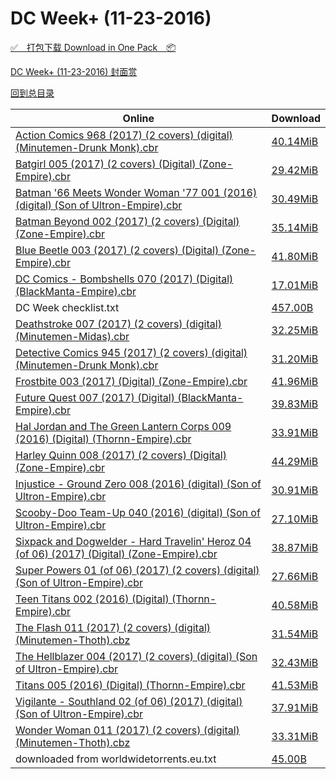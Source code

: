 # DC Week+ (11-23-2016)

[✅&emsp;打包下载 Download in One Pack&emsp;📦](https://pan.baidu.com/s/1dFjMv9R)

[DC Week+ (11-23-2016) 封面赏](/https://github.com/alicewish/markdown/blob/master/cover/DC-Week-11-23-2016-Covers.md)



[回到总目录](https://github.com/alicewish/markdown/blob/master/Catalogs.md)



Online | Download
--- | ---
[Action Comics 968 (2017) (2 covers) (digital) (Minutemen-Drunk Monk).cbr](https://github.com/alicewish/markdown/blob/master/comic/Action-Comics-968-2017-2-covers-digital-Minutemen-Drunk-Monk-cbr.md) | [40.14MiB](https://pan.baidu.com/s/1dFjMv9R#list/path=%2FDC%20Week%202016%20Q4%2FDC%20Week%2B%20%2811-23-2016%29%2F%E3%82%A6%E3%82%A8%E3%82%BD%E3%82%AA%E3%82%BB%E3%82%AB%E3%82%B3%E3%82%BD%E3%82%AF%E3%82%BD%E3%82%AA%E3%82%BB%E3%82%BD%E3%82%BD%E3%82%AA%E3%82%B9%E3%82%A6%E3%82%BF%E3%82%B1%E3%82%AD%E3%82%AB%E3%82%BD%E3%82%B5%E3%82%A6%E3%82%BB%E3%82%B5%E3%82%B1%E3%82%AF%E3%82%AA%E3%82%B5%E3%82%AA%E3%82%A2&parentPath=%2FDC%20Week%202016%20Q4)
[Batgirl 005 (2017) (2 covers) (Digital) (Zone-Empire).cbr](https://github.com/alicewish/markdown/blob/master/comic/Batgirl-005-2017-2-covers-Digital-Zone-Empire-cbr.md) | [29.42MiB](https://pan.baidu.com/s/1dFjMv9R#list/path=%2FDC%20Week%202016%20Q4%2FDC%20Week%2B%20%2811-23-2016%29%2F%E3%82%B7%E3%82%B7%E3%82%B3%E3%82%A6%E3%82%A8%E3%82%BB%E3%82%AB%E3%82%BB%E3%82%B9%E3%82%BB%E3%82%BB%E3%82%B7%E3%82%AF%E3%82%B7%E3%82%BD%E3%82%AA%E3%82%AF%E3%82%A4%E3%82%A6%E3%82%AA%E3%82%BD%E3%82%B7%E3%82%AA%E3%82%B7%E3%82%A6%E3%82%AD%E3%82%A6%E3%82%B3%E3%82%A6%E3%82%BF%E3%82%A2%E3%82%AA&parentPath=%2FDC%20Week%202016%20Q4)
[Batman '66 Meets Wonder Woman '77 001 (2016) (digital) (Son of Ultron-Empire).cbr](https://github.com/alicewish/markdown/blob/master/comic/Batman-66-Meets-Wonder-Woman-77-001-2016-digital-Son-of-Ultron-Empire-cbr.md) | [30.49MiB](https://pan.baidu.com/s/1dFjMv9R#list/path=%2FDC%20Week%202016%20Q4%2FDC%20Week%2B%20%2811-23-2016%29%2F%E3%82%B1%E3%82%BF%E3%82%B9%E3%82%B7%E3%82%B7%E3%82%A6%E3%82%AB%E3%82%A6%E3%82%BF%E3%82%A6%E3%82%B9%E3%82%AB%E3%82%A8%E3%82%B5%E3%82%A4%E3%82%A2%E3%82%AB%E3%82%BF%E3%82%A8%E3%82%BB%E3%82%A2%E3%82%AD%E3%82%B9%E3%82%B7%E3%82%A6%E3%82%B3%E3%82%A4%E3%82%BB%E3%82%A2%E3%82%B5%E3%82%AB%E3%82%BD&parentPath=%2FDC%20Week%202016%20Q4)
[Batman Beyond 002 (2017) (2 covers) (Digital) (Zone-Empire).cbr](https://github.com/alicewish/markdown/blob/master/comic/Batman-Beyond-002-2017-2-covers-Digital-Zone-Empire-cbr.md) | [35.14MiB](https://pan.baidu.com/s/1dFjMv9R#list/path=%2FDC%20Week%202016%20Q4%2FDC%20Week%2B%20%2811-23-2016%29%2F%E3%82%A4%E3%82%B5%E3%82%AA%E3%82%BD%E3%82%BF%E3%82%B1%E3%82%B1%E3%82%B5%E3%82%A2%E3%82%B5%E3%82%A8%E3%82%AB%E3%82%BB%E3%82%AF%E3%82%AD%E3%82%A4%E3%82%B5%E3%82%A6%E3%82%A4%E3%82%B1%E3%82%B7%E3%82%AD%E3%82%BB%E3%82%A4%E3%82%B7%E3%82%A6%E3%82%A8%E3%82%A8%E3%82%A8%E3%82%B5%E3%82%B7%E3%82%A8&parentPath=%2FDC%20Week%202016%20Q4)
[Blue Beetle 003 (2017) (2 covers) (Digital) (Zone-Empire).cbr](https://github.com/alicewish/markdown/blob/master/comic/Blue-Beetle-003-2017-2-covers-Digital-Zone-Empire-cbr.md) | [41.80MiB](https://pan.baidu.com/s/1dFjMv9R#list/path=%2FDC%20Week%202016%20Q4%2FDC%20Week%2B%20%2811-23-2016%29%2F%E3%82%AB%E3%82%AD%E3%82%AB%E3%82%AB%E3%82%AB%E3%82%B3%E3%82%A8%E3%82%BD%E3%82%BD%E3%82%B5%E3%82%B9%E3%82%AA%E3%82%AD%E3%82%AA%E3%82%AB%E3%82%BD%E3%82%B5%E3%82%B9%E3%82%BF%E3%82%A6%E3%82%B5%E3%82%AF%E3%82%A2%E3%82%B5%E3%82%BD%E3%82%B9%E3%82%BD%E3%82%B1%E3%82%BB%E3%82%B5%E3%82%AF%E3%82%A6&parentPath=%2FDC%20Week%202016%20Q4)
[DC Comics - Bombshells 070 (2017) (Digital) (BlackManta-Empire).cbr](https://github.com/alicewish/markdown/blob/master/comic/DC-Comics-Bombshells-070-2017-Digital-BlackManta-Empire-cbr.md) | [17.01MiB](https://pan.baidu.com/s/1dFjMv9R#list/path=%2FDC%20Week%202016%20Q4%2FDC%20Week%2B%20%2811-23-2016%29%2F%E3%82%A6%E3%82%B7%E3%82%A8%E3%82%B3%E3%82%A2%E3%82%B7%E3%82%BB%E3%82%AD%E3%82%B5%E3%82%A8%E3%82%A8%E3%82%A2%E3%82%BB%E3%82%B5%E3%82%A4%E3%82%A8%E3%82%A8%E3%82%B7%E3%82%AB%E3%82%A2%E3%82%A6%E3%82%BF%E3%82%B9%E3%82%A2%E3%82%BB%E3%82%BB%E3%82%AD%E3%82%B9%E3%82%B7%E3%82%AB%E3%82%AD%E3%82%B1&parentPath=%2FDC%20Week%202016%20Q4)
DC Week checklist.txt | [457.00B](https://pan.baidu.com/s/1dFjMv9R#list/path=%2FDC%20Week%202016%20Q4%2FDC%20Week%2B%20%2811-23-2016%29%2F%E3%82%B9%E3%82%AB%E3%82%AD%E3%82%A4%E3%82%A4%E3%82%B9%E3%82%A8%E3%82%AD%E3%82%BB%E3%82%AA%E3%82%AA%E3%82%A6%E3%82%AF%E3%82%B7%E3%82%AF%E3%82%B3%E3%82%B7%E3%82%A4%E3%82%A4%E3%82%BD%E3%82%A6%E3%82%A6%E3%82%A2%E3%82%AF%E3%82%B3%E3%82%AF%E3%82%A8%E3%82%BF%E3%82%A6%E3%82%A6%E3%82%AA%E3%82%B9&parentPath=%2FDC%20Week%202016%20Q4)
[Deathstroke 007 (2017) (2 covers) (digital) (Minutemen-Midas).cbr](https://github.com/alicewish/markdown/blob/master/comic/Deathstroke-007-2017-2-covers-digital-Minutemen-Midas-cbr.md) | [32.25MiB](https://pan.baidu.com/s/1dFjMv9R#list/path=%2FDC%20Week%202016%20Q4%2FDC%20Week%2B%20%2811-23-2016%29%2F%E3%82%B1%E3%82%BD%E3%82%A4%E3%82%AA%E3%82%AB%E3%82%A4%E3%82%A8%E3%82%BF%E3%82%B3%E3%82%BD%E3%82%AA%E3%82%B9%E3%82%B1%E3%82%BD%E3%82%B1%E3%82%A4%E3%82%B7%E3%82%AF%E3%82%BB%E3%82%AD%E3%82%B9%E3%82%B7%E3%82%B3%E3%82%AF%E3%82%BF%E3%82%A6%E3%82%B7%E3%82%A6%E3%82%B3%E3%82%BD%E3%82%A2%E3%82%B1&parentPath=%2FDC%20Week%202016%20Q4)
[Detective Comics 945 (2017) (2 covers) (digital) (Minutemen-Drunk Monk).cbr](https://github.com/alicewish/markdown/blob/master/comic/Detective-Comics-945-2017-2-covers-digital-Minutemen-Drunk-Monk-cbr.md) | [31.20MiB](https://pan.baidu.com/s/1dFjMv9R#list/path=%2FDC%20Week%202016%20Q4%2FDC%20Week%2B%20%2811-23-2016%29%2F%E3%82%B5%E3%82%A2%E3%82%A4%E3%82%AB%E3%82%B1%E3%82%AA%E3%82%BB%E3%82%BB%E3%82%A6%E3%82%AD%E3%82%BD%E3%82%AF%E3%82%B5%E3%82%A4%E3%82%AA%E3%82%B5%E3%82%B7%E3%82%B7%E3%82%B9%E3%82%B3%E3%82%B1%E3%82%BD%E3%82%A2%E3%82%BF%E3%82%A8%E3%82%A8%E3%82%BB%E3%82%B5%E3%82%AF%E3%82%BF%E3%82%B1%E3%82%BF&parentPath=%2FDC%20Week%202016%20Q4)
[Frostbite 003 (2017) (Digital) (Zone-Empire).cbr](https://github.com/alicewish/markdown/blob/master/comic/Frostbite-003-2017-Digital-Zone-Empire-cbr.md) | [41.96MiB](https://pan.baidu.com/s/1dFjMv9R#list/path=%2FDC%20Week%202016%20Q4%2FDC%20Week%2B%20%2811-23-2016%29%2F%E3%82%BD%E3%82%BD%E3%82%AD%E3%82%B5%E3%82%BD%E3%82%A6%E3%82%BD%E3%82%AA%E3%82%BF%E3%82%B9%E3%82%B7%E3%82%BD%E3%82%BF%E3%82%A8%E3%82%A2%E3%82%AF%E3%82%BF%E3%82%AD%E3%82%B5%E3%82%BB%E3%82%B7%E3%82%AF%E3%82%AD%E3%82%AB%E3%82%AB%E3%82%B7%E3%82%A8%E3%82%AF%E3%82%B1%E3%82%B9%E3%82%A4%E3%82%B1&parentPath=%2FDC%20Week%202016%20Q4)
[Future Quest 007 (2017) (Digital) (BlackManta-Empire).cbr](https://github.com/alicewish/markdown/blob/master/comic/Future-Quest-007-2017-Digital-BlackManta-Empire-cbr.md) | [39.83MiB](https://pan.baidu.com/s/1dFjMv9R#list/path=%2FDC%20Week%202016%20Q4%2FDC%20Week%2B%20%2811-23-2016%29%2F%E3%82%AD%E3%82%AA%E3%82%BB%E3%82%BF%E3%82%AD%E3%82%B3%E3%82%BF%E3%82%A4%E3%82%AB%E3%82%B1%E3%82%AB%E3%82%A6%E3%82%BB%E3%82%B1%E3%82%AF%E3%82%A6%E3%82%AA%E3%82%AF%E3%82%AB%E3%82%BF%E3%82%B1%E3%82%A4%E3%82%A2%E3%82%A8%E3%82%A8%E3%82%AB%E3%82%B7%E3%82%B3%E3%82%AF%E3%82%BB%E3%82%A8%E3%82%B1&parentPath=%2FDC%20Week%202016%20Q4)
[Hal Jordan and The Green Lantern Corps 009 (2016) (Digital) (Thornn-Empire).cbr](https://github.com/alicewish/markdown/blob/master/comic/Hal-Jordan-Green-Lantern-Corps-009-2016-Digital-Thornn-Empire-cbr.md) | [33.91MiB](https://pan.baidu.com/s/1dFjMv9R#list/path=%2FDC%20Week%202016%20Q4%2FDC%20Week%2B%20%2811-23-2016%29%2F%E3%82%B5%E3%82%A6%E3%82%A4%E3%82%A2%E3%82%AA%E3%82%A8%E3%82%B3%E3%82%A8%E3%82%AF%E3%82%A2%E3%82%AB%E3%82%A6%E3%82%BB%E3%82%B9%E3%82%AD%E3%82%B9%E3%82%A8%E3%82%A6%E3%82%BD%E3%82%BD%E3%82%B5%E3%82%B3%E3%82%B3%E3%82%A8%E3%82%BF%E3%82%AD%E3%82%B3%E3%82%A8%E3%82%A2%E3%82%BD%E3%82%A4%E3%82%B9&parentPath=%2FDC%20Week%202016%20Q4)
[Harley Quinn 008 (2017) (2 covers) (Digital) (Zone-Empire).cbr](https://github.com/alicewish/markdown/blob/master/comic/Harley-Quinn-008-2017-2-covers-Digital-Zone-Empire-cbr.md) | [44.29MiB](https://pan.baidu.com/s/1dFjMv9R#list/path=%2FDC%20Week%202016%20Q4%2FDC%20Week%2B%20%2811-23-2016%29%2F%E3%82%B5%E3%82%A8%E3%82%B5%E3%82%BF%E3%82%B1%E3%82%B7%E3%82%AA%E3%82%A2%E3%82%BD%E3%82%A4%E3%82%A8%E3%82%BB%E3%82%A6%E3%82%B9%E3%82%B9%E3%82%AD%E3%82%A2%E3%82%B7%E3%82%A6%E3%82%BB%E3%82%A8%E3%82%A6%E3%82%A4%E3%82%AF%E3%82%BD%E3%82%B7%E3%82%BF%E3%82%A6%E3%82%BF%E3%82%BD%E3%82%AB%E3%82%A8&parentPath=%2FDC%20Week%202016%20Q4)
[Injustice - Ground Zero 008 (2016) (digital) (Son of Ultron-Empire).cbr](https://github.com/alicewish/markdown/blob/master/comic/Injustice-Ground-Zero-008-2016-digital-Son-of-Ultron-Empire-cbr.md) | [30.91MiB](https://pan.baidu.com/s/1dFjMv9R#list/path=%2FDC%20Week%202016%20Q4%2FDC%20Week%2B%20%2811-23-2016%29%2F%E3%82%B9%E3%82%A2%E3%82%B1%E3%82%B1%E3%82%AB%E3%82%BD%E3%82%BB%E3%82%AD%E3%82%B3%E3%82%B1%E3%82%A2%E3%82%AD%E3%82%B3%E3%82%AF%E3%82%BB%E3%82%B5%E3%82%BB%E3%82%A6%E3%82%A2%E3%82%BD%E3%82%B7%E3%82%AD%E3%82%BD%E3%82%AB%E3%82%BB%E3%82%AA%E3%82%A6%E3%82%BD%E3%82%A2%E3%82%A4%E3%82%AA%E3%82%A8&parentPath=%2FDC%20Week%202016%20Q4)
[Scooby-Doo Team-Up 040 (2016) (digital) (Son of Ultron-Empire).cbr](https://github.com/alicewish/markdown/blob/master/comic/Scooby-Doo-Team-Up-040-2016-digital-Son-of-Ultron-Empire-cbr.md) | [27.10MiB](https://pan.baidu.com/s/1dFjMv9R#list/path=%2FDC%20Week%202016%20Q4%2FDC%20Week%2B%20%2811-23-2016%29%2F%E3%82%B9%E3%82%BF%E3%82%A2%E3%82%A4%E3%82%B7%E3%82%B7%E3%82%B9%E3%82%BB%E3%82%BD%E3%82%BF%E3%82%AA%E3%82%AA%E3%82%B3%E3%82%A6%E3%82%BD%E3%82%B7%E3%82%AB%E3%82%A2%E3%82%AA%E3%82%A8%E3%82%BF%E3%82%AB%E3%82%A6%E3%82%A4%E3%82%A8%E3%82%AF%E3%82%A6%E3%82%A6%E3%82%B1%E3%82%B1%E3%82%B1%E3%82%BB&parentPath=%2FDC%20Week%202016%20Q4)
[Sixpack and Dogwelder - Hard Travelin' Heroz 04 (of 06) (2017) (Digital) (Zone-Empire).cbr](https://github.com/alicewish/markdown/blob/master/comic/Sixpack-Dogwelder-Hard-Travelin-Heroz-04-of-06-2017-Digital-Zone-Empire-cbr.md) | [38.87MiB](https://pan.baidu.com/s/1dFjMv9R#list/path=%2FDC%20Week%202016%20Q4%2FDC%20Week%2B%20%2811-23-2016%29%2F%E3%82%AD%E3%82%AD%E3%82%AF%E3%82%BD%E3%82%B1%E3%82%B7%E3%82%B5%E3%82%B7%E3%82%A2%E3%82%A2%E3%82%B7%E3%82%B1%E3%82%BB%E3%82%A6%E3%82%AD%E3%82%AB%E3%82%BB%E3%82%AB%E3%82%BB%E3%82%B3%E3%82%A2%E3%82%B9%E3%82%A6%E3%82%B1%E3%82%AF%E3%82%BF%E3%82%A2%E3%82%B9%E3%82%BD%E3%82%B7%E3%82%AD%E3%82%AD&parentPath=%2FDC%20Week%202016%20Q4)
[Super Powers 01 (of 06) (2017) (2 covers) (digital) (Son of Ultron-Empire).cbr](https://github.com/alicewish/markdown/blob/master/comic/Super-Powers-01-of-06-2017-2-covers-digital-Son-of-Ultron-Empire-cbr.md) | [27.66MiB](https://pan.baidu.com/s/1dFjMv9R#list/path=%2FDC%20Week%202016%20Q4%2FDC%20Week%2B%20%2811-23-2016%29%2F%E3%82%BB%E3%82%AF%E3%82%A8%E3%82%BF%E3%82%A2%E3%82%A8%E3%82%BB%E3%82%A8%E3%82%AA%E3%82%B1%E3%82%B3%E3%82%BD%E3%82%AF%E3%82%A8%E3%82%B9%E3%82%BB%E3%82%B7%E3%82%B1%E3%82%A8%E3%82%BD%E3%82%B9%E3%82%AF%E3%82%AF%E3%82%B1%E3%82%BB%E3%82%A8%E3%82%A8%E3%82%AB%E3%82%A2%E3%82%A2%E3%82%A2%E3%82%A6&parentPath=%2FDC%20Week%202016%20Q4)
[Teen Titans 002 (2016) (Digital) (Thornn-Empire).cbr](https://github.com/alicewish/markdown/blob/master/comic/Teen-Titans-002-2016-Digital-Thornn-Empire-cbr.md) | [40.58MiB](https://pan.baidu.com/s/1dFjMv9R#list/path=%2FDC%20Week%202016%20Q4%2FDC%20Week%2B%20%2811-23-2016%29%2F%E3%82%AB%E3%82%A4%E3%82%BF%E3%82%BF%E3%82%B1%E3%82%BB%E3%82%A8%E3%82%AD%E3%82%AF%E3%82%A2%E3%82%BB%E3%82%B1%E3%82%A8%E3%82%A2%E3%82%B7%E3%82%B3%E3%82%AF%E3%82%A6%E3%82%AA%E3%82%A4%E3%82%AB%E3%82%B1%E3%82%AA%E3%82%BF%E3%82%B5%E3%82%B1%E3%82%AD%E3%82%B5%E3%82%BD%E3%82%B9%E3%82%B3%E3%82%B7&parentPath=%2FDC%20Week%202016%20Q4)
[The Flash 011 (2017) (2 covers) (digital) (Minutemen-Thoth).cbz](https://github.com/alicewish/markdown/blob/master/comic/Flash-011-2017-2-covers-digital-Minutemen-Thoth-cbz.md) | [31.54MiB](https://pan.baidu.com/s/1dFjMv9R#list/path=%2FDC%20Week%202016%20Q4%2FDC%20Week%2B%20%2811-23-2016%29%2F%E3%82%B7%E3%82%AA%E3%82%AB%E3%82%BD%E3%82%AA%E3%82%AD%E3%82%B9%E3%82%AB%E3%82%A6%E3%82%B1%E3%82%A2%E3%82%BB%E3%82%A2%E3%82%B5%E3%82%BF%E3%82%A2%E3%82%B3%E3%82%AD%E3%82%B5%E3%82%AB%E3%82%A4%E3%82%BF%E3%82%A8%E3%82%A4%E3%82%A4%E3%82%AD%E3%82%A6%E3%82%B5%E3%82%BD%E3%82%AF%E3%82%B1%E3%82%B3&parentPath=%2FDC%20Week%202016%20Q4)
[The Hellblazer 004 (2017) (2 covers) (digital) (Son of Ultron-Empire).cbr](https://github.com/alicewish/markdown/blob/master/comic/Hellblazer-004-2017-2-covers-digital-Son-of-Ultron-Empire-cbr.md) | [32.43MiB](https://pan.baidu.com/s/1dFjMv9R#list/path=%2FDC%20Week%202016%20Q4%2FDC%20Week%2B%20%2811-23-2016%29%2F%E3%82%AB%E3%82%BB%E3%82%AF%E3%82%AA%E3%82%A4%E3%82%A6%E3%82%AF%E3%82%AF%E3%82%AD%E3%82%B1%E3%82%B1%E3%82%B5%E3%82%BB%E3%82%AD%E3%82%A6%E3%82%AA%E3%82%BB%E3%82%B3%E3%82%B3%E3%82%B7%E3%82%A6%E3%82%AD%E3%82%BD%E3%82%AD%E3%82%BD%E3%82%A8%E3%82%A2%E3%82%A4%E3%82%B7%E3%82%AD%E3%82%A6%E3%82%AA&parentPath=%2FDC%20Week%202016%20Q4)
[Titans 005 (2016) (Digital) (Thornn-Empire).cbr](https://github.com/alicewish/markdown/blob/master/comic/Titans-005-2016-Digital-Thornn-Empire-cbr.md) | [41.53MiB](https://pan.baidu.com/s/1dFjMv9R#list/path=%2FDC%20Week%202016%20Q4%2FDC%20Week%2B%20%2811-23-2016%29%2F%E3%82%B9%E3%82%BF%E3%82%BD%E3%82%BB%E3%82%AB%E3%82%AF%E3%82%BF%E3%82%B9%E3%82%A4%E3%82%BF%E3%82%BB%E3%82%BD%E3%82%AD%E3%82%BD%E3%82%AA%E3%82%B1%E3%82%BD%E3%82%A4%E3%82%AB%E3%82%A2%E3%82%B9%E3%82%A2%E3%82%B9%E3%82%A4%E3%82%AF%E3%82%A8%E3%82%AD%E3%82%B9%E3%82%AA%E3%82%AF%E3%82%BF%E3%82%A2&parentPath=%2FDC%20Week%202016%20Q4)
[Vigilante - Southland 02 (of 06) (2017) (digital) (Son of Ultron-Empire).cbr](https://github.com/alicewish/markdown/blob/master/comic/Vigilante-Southland-02-of-06-2017-digital-Son-of-Ultron-Empire-cbr.md) | [37.91MiB](https://pan.baidu.com/s/1dFjMv9R#list/path=%2FDC%20Week%202016%20Q4%2FDC%20Week%2B%20%2811-23-2016%29%2F%E3%82%A8%E3%82%A2%E3%82%BD%E3%82%AA%E3%82%B7%E3%82%AF%E3%82%BB%E3%82%B3%E3%82%A8%E3%82%A2%E3%82%B3%E3%82%AD%E3%82%B9%E3%82%AF%E3%82%BD%E3%82%B5%E3%82%A2%E3%82%B9%E3%82%A6%E3%82%B9%E3%82%B7%E3%82%B3%E3%82%BB%E3%82%A6%E3%82%B5%E3%82%B3%E3%82%B5%E3%82%AF%E3%82%AD%E3%82%BF%E3%82%AF%E3%82%AA&parentPath=%2FDC%20Week%202016%20Q4)
[Wonder Woman 011 (2017) (2 covers) (digital) (Minutemen-Thoth).cbz](https://github.com/alicewish/markdown/blob/master/comic/Wonder-Woman-011-2017-2-covers-digital-Minutemen-Thoth-cbz.md) | [33.31MiB](https://pan.baidu.com/s/1dFjMv9R#list/path=%2FDC%20Week%202016%20Q4%2FDC%20Week%2B%20%2811-23-2016%29%2F%E3%82%A8%E3%82%A6%E3%82%B3%E3%82%AF%E3%82%AA%E3%82%BB%E3%82%B9%E3%82%B3%E3%82%BB%E3%82%AA%E3%82%BB%E3%82%B5%E3%82%AA%E3%82%AA%E3%82%BB%E3%82%A8%E3%82%B5%E3%82%BB%E3%82%B7%E3%82%BB%E3%82%A8%E3%82%B7%E3%82%AF%E3%82%A2%E3%82%A6%E3%82%AA%E3%82%BD%E3%82%BF%E3%82%B3%E3%82%B9%E3%82%B7%E3%82%AA&parentPath=%2FDC%20Week%202016%20Q4)
downloaded from worldwidetorrents.eu.txt | [45.00B](https://pan.baidu.com/s/1dFjMv9R#list/path=%2FDC%20Week%202016%20Q4%2FDC%20Week%2B%20%2811-23-2016%29%2F%E3%82%AD%E3%82%B3%E3%82%B7%E3%82%B9%E3%82%A6%E3%82%A8%E3%82%BF%E3%82%AB%E3%82%A6%E3%82%AB%E3%82%BB%E3%82%BB%E3%82%A4%E3%82%AA%E3%82%BB%E3%82%B5%E3%82%B5%E3%82%BB%E3%82%B5%E3%82%A6%E3%82%AB%E3%82%A2%E3%82%B1%E3%82%AA%E3%82%A8%E3%82%AF%E3%82%A2%E3%82%AD%E3%82%A6%E3%82%BF%E3%82%A2%E3%82%BB&parentPath=%2FDC%20Week%202016%20Q4)